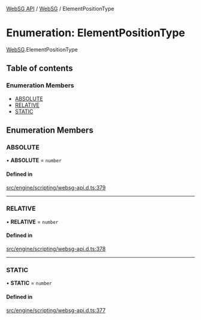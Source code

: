 [WebSG API](../README.md) / [WebSG](../modules/WebSG.md) / ElementPositionType

# Enumeration: ElementPositionType

[WebSG](../modules/WebSG.md).ElementPositionType

## Table of contents

### Enumeration Members

- [ABSOLUTE](WebSG.ElementPositionType.md#absolute)
- [RELATIVE](WebSG.ElementPositionType.md#relative)
- [STATIC](WebSG.ElementPositionType.md#static)

## Enumeration Members

### ABSOLUTE

• **ABSOLUTE** = `number`

#### Defined in

[src/engine/scripting/websg-api.d.ts:379](https://github.com/thirdroom/thirdroom/blob/3d97b348/src/engine/scripting/websg-api.d.ts#L379)

___

### RELATIVE

• **RELATIVE** = `number`

#### Defined in

[src/engine/scripting/websg-api.d.ts:378](https://github.com/thirdroom/thirdroom/blob/3d97b348/src/engine/scripting/websg-api.d.ts#L378)

___

### STATIC

• **STATIC** = `number`

#### Defined in

[src/engine/scripting/websg-api.d.ts:377](https://github.com/thirdroom/thirdroom/blob/3d97b348/src/engine/scripting/websg-api.d.ts#L377)

